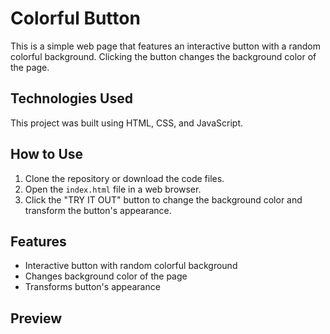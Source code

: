 # Colorful Button

This is a simple web page that features an interactive button with a random colorful background. Clicking the button changes the background color of the page.

## Technologies Used

This project was built using HTML, CSS, and JavaScript.

## How to Use

1. Clone the repository or download the code files.
2. Open the `index.html` file in a web browser.
3. Click the "TRY IT OUT" button to change the background color and transform the button's appearance.

## Features

- Interactive button with random colorful background
- Changes background color of the page
- Transforms button's appearance

## Preview

